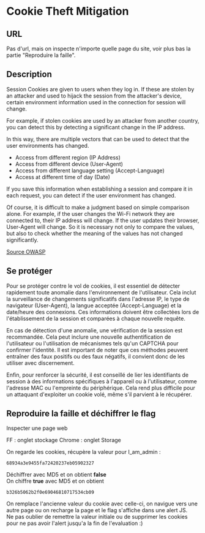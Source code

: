 # Cookie Theft Mitigation


## URL

Pas d'url, mais on inspecte n'importe quelle page du site, voir plus bas la partie "Reproduire la faille".

## Description

Session Cookies are given to users when they log in. If these are stolen by an attacker and used to hijack the session from the attacker's device, certain environment information used in the connection for session will change.

For example, if stolen cookies are used by an attacker from another country, you can detect this by detecting a significant change in the IP address.

In this way, there are multiple vectors that can be used to detect that the user environments has changed.

- Access from different region (IP Address)
- Access from different device (User-Agent)
- Access from different language setting (Accept-Language)
- Access at different time of day (Date)

If you save this information when establishing a session and compare it in each request, you can detect if the user environment has changed.

Of course, it is difficult to make a judgment based on simple comparison alone. For example, if the user changes the Wi-Fi network they are connected to, their IP address will change. If the user updates their browser, User-Agent will change. So it is necessary not only to compare the values, but also to check whether the meaning of the values has not changed significantly.

[Source OWASP](https://cheatsheetseries.owasp.org/cheatsheets/Cookie_Theft_Mitigation_Cheat_Sheet.html)

## Se protéger

Pour se protéger contre le vol de cookies, il est essentiel de détecter rapidement toute anomalie dans l'environnement de l'utilisateur. Cela inclut la surveillance de changements significatifs dans l'adresse IP, le type de navigateur (User-Agent), la langue acceptée (Accept-Language) et la date/heure des connexions. Ces informations doivent être collectées lors de l'établissement de la session et comparées à chaque nouvelle requête.

En cas de détection d'une anomalie, une vérification de la session est recommandée. Cela peut inclure une nouvelle authentification de l'utilisateur ou l'utilisation de mécanismes tels qu'un CAPTCHA pour confirmer l'identité. Il est important de noter que ces méthodes peuvent entraîner des faux positifs ou des faux négatifs, il convient donc de les utiliser avec discernement.

Enfin, pour renforcer la sécurité, il est conseillé de lier les identifiants de session à des informations spécifiques à l'appareil ou à l'utilisateur, comme l'adresse MAC ou l'empreinte du périphérique. Cela rend plus difficile pour un attaquant d'exploiter un cookie volé, même s'il parvient à le récupérer.

## Reproduire la faille et déchiffrer le flag

Inspecter une page web

FF : onglet stockage
Chrome : onglet Storage

On regarde les cookies, récupère la valeur pour I_am_admin : 
```
68934a3e9455fa72420237eb05902327
```
Déchiffrer avec MD5 et on obtient **false** </br>
On chiffre **true** avec MD5 et on obtient 
```
b326b5062b2f0e69046810717534cb09
```
On remplace l'ancienne valeur du cookie avec celle-ci, on navigue vers une autre page ou on recharge la page et le flag s'affiche dans une alert JS.
</br>
Ne pas oublier de remettre la valeur initiale ou de supprimer les cookies pour ne pas avoir l'alert jusqu'a la fin de l'evaluation :)
